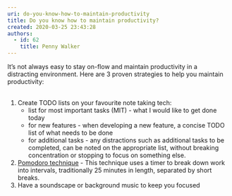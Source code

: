 ```yaml
---
uri: do-you-know-how-to-maintain-productivity
title: Do you know how to maintain productivity?
created: 2020-03-25 23:43:28
authors:
  - id: 62
    title: Penny Walker
---
```





<span class='intro'> ​It’s not always easy to stay on-flow and maintain productivity in a distracting environment. Here are 3 proven strategies to help you maintain productivity&#58;<br><br> </span>

<ol><li>Create TODO lists on your favourite note taking tech&#58;
   <ul><li>list for most important tasks (MIT) - what I would like to get done today</li><li>for new features - when developing a new feature, a concise TODO list of what needs to be done</li><li>for additional tasks - any distractions such as additional tasks to be completed, can be noted on the appropriate list, without breaking concentration or stopping to focus on something else.​<br></li></ul></li><li><a href="https&#58;//francescocirillo.com/pages/pomodoro-technique">​Pomodoro technique</a>&#160;-&#160;This technique uses a timer to break down work into intervals, traditionally 25 minutes in length, separated by short breaks.&#160;</li><li>Have a soundscape&#160;or background music to keep you focused<br></li></ol>


